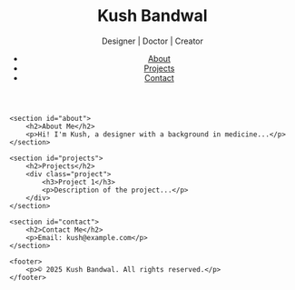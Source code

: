 <!DOCTYPE html>
<html lang="en">
<head>
    <meta charset="UTF-8">
    <meta name="viewport" content="width=device-width, initial-scale=1.0">
    <title>Kush's Portfolio</title>
    <link rel="stylesheet" href="style.css">
</head>
<body>
    <header>
        <h1>Kush Bandwal</h1>
        <p>Designer | Doctor | Creator</p>
        <nav>
            <ul>
                <li><a href="#about">About</a></li>
                <li><a href="#projects">Projects</a></li>
                <li><a href="#contact">Contact</a></li>
            </ul>
        </nav>
    </header>

    <section id="about">
        <h2>About Me</h2>
        <p>Hi! I'm Kush, a designer with a background in medicine...</p>
    </section>

    <section id="projects">
        <h2>Projects</h2>
        <div class="project">
            <h3>Project 1</h3>
            <p>Description of the project...</p>
        </div>
    </section>

    <section id="contact">
        <h2>Contact Me</h2>
        <p>Email: kush@example.com</p>
    </section>

    <footer>
        <p>© 2025 Kush Bandwal. All rights reserved.</p>
    </footer>
</body>
</html>

